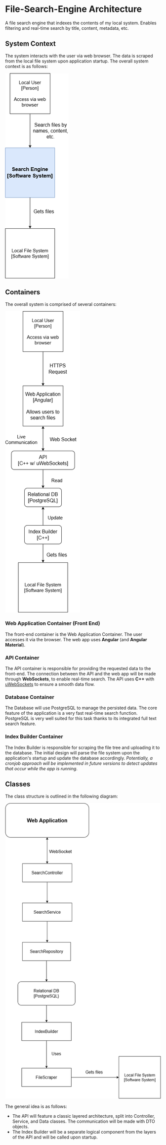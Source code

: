 # File-Search-Engine Architecture
A file search engine that indexes the contents of my local system. Enables filtering and real-time search by title, content, metadata, etc.

## System Context
The system interacts with the user via web browser. The data is scraped from the local file system upon application startup.
The overall system context is as follows:

![System Context Diagram](diagrams/SD-System.drawio.png)

## Containers
The overall system is comprised of several containers:

![Containers Diagram](diagrams/SD-Containers.drawio.png)

### Web Application Container (Front End)
The front-end container is the Web Application Container. The user accesses it via the browser. The web app uses **Angular** (and **Angular Material**).

### API Container
The API container is responsible for providing the requested data to the front-end. 
The connection between the API and the web app will be made through **WebSockets**, to enable real-time search. The API uses **C++** with [uWebSockets](https://github.com/uNetworking/uWebSockets) to ensure a smooth data flow.

### Database Container
The Database will use PostgreSQL to manage the persisted data. The core feature of the application is a very fast real-time search function. PostgreSQL is very well suited for this task thanks to its integrated full text search feature.

### Index Builder Container
The Index Builder is responsible for scraping the file tree and uploading it to the database. The initial design will parse the file system upon the application's startup and update the database accordingly.
*Potentially, a cronjob approach will be implemented in future versions to detect updates that occur while the app is running*.

## Classes
The class structure is outlined in the following diagram:

![Class Diagram](diagrams/SD-Classes.drawio.png)

The general idea is as follows:
* The API will feature a classic layered architecture, split into Controller, Service, and Data classes. The communication will be made with DTO objects.
* The Index Builder will be a separate logical component from the layers of the API and will be called upon startup.
